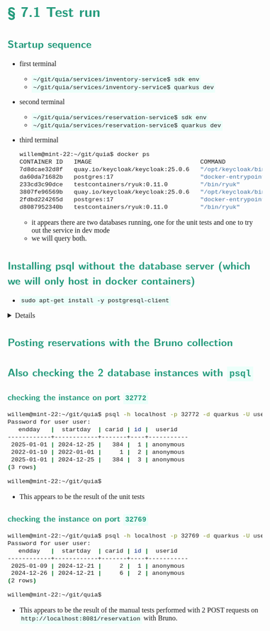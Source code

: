 <style>
body {
  font-family: "Gentium Basic", Cardo , "Linux Libertine o", "Palatino Linotype", Cambria, serif;
  font-size: 100% !important;
  padding-right: 12%;
}
code {
  padding: 0.25em;
	
  white-space: pre;
  font-family: "Tlwg mono", Consolas, "Liberation Mono", Menlo, Courier, monospace;
	
  background-color: #ECFFFA;
  //border: 1px solid #ccc;
  //border-radius: 3px;
}

kbd {
  display: inline-block;
  padding: 3px 5px;
  font-family: "Tlwg mono", Consolas, "Liberation Mono", Menlo, Courier, monospace;
  line-height: 10px;
  color: #555;
  vertical-align: middle;
  background-color: #ECFFFA;
  border: solid 1px #ccc;
  border-bottom-color: #bbb;
  border-radius: 3px;
  box-shadow: inset 0 -1px 0 #bbb;
}

h1,h2,h3,h4,h5 {
  color: #269B7D; 
  font-family: "fira sans", "Latin Modern Sans", Calibri, "Trebuchet MS", sans-serif;
}

</style>

# § 7.1 Test run

## Startup sequence
- first terminal
  - `~/git/quia/services/inventory-service$ sdk env`
  - `~/git/quia/services/inventory-service$ quarkus dev`

- second terminal
  - `~/git/quia/services/reservation-service$ sdk env`
  - `~/git/quia/services/reservation-service$ quarkus dev`
- third terminal
    ```bash
    willem@mint-22:~/git/quia$ docker ps
    CONTAINER ID   IMAGE                              COMMAND                  CREATED          STATUS          PORTS                                                               NAMES
    7d8dcae32d8f   quay.io/keycloak/keycloak:25.0.6   "/opt/keycloak/bin/k…"   37 minutes ago   Up 37 minutes   8443/tcp, 9000/tcp, 0.0.0.0:32773->8080/tcp, [::]:32773->8080/tcp   loving_fermi
    da60da71682b   postgres:17                        "docker-entrypoint.s…"   37 minutes ago   Up 37 minutes   0.0.0.0:32772->5432/tcp, [::]:32772->5432/tcp                       reverent_wescoff
    233cd3c90dce   testcontainers/ryuk:0.11.0         "/bin/ryuk"              37 minutes ago   Up 37 minutes   0.0.0.0:32771->8080/tcp, [::]:32771->8080/tcp                       testcontainers-ryuk-807b4625-e8c6-4c82-b755-116dd0e4cd2d
    3807fe96569b   quay.io/keycloak/keycloak:25.0.6   "/opt/keycloak/bin/k…"   41 minutes ago   Up 41 minutes   8443/tcp, 9000/tcp, 0.0.0.0:32770->8080/tcp, [::]:32770->8080/tcp   cranky_poincare
    2fdbd224265d   postgres:17                        "docker-entrypoint.s…"   41 minutes ago   Up 41 minutes   0.0.0.0:32769->5432/tcp, [::]:32769->5432/tcp                       quizzical_bardeen
    d8087952340b   testcontainers/ryuk:0.11.0         "/bin/ryuk"              41 minutes ago   Up 41 minutes   0.0.0.0:32768->8080/tcp, [::]:32768->8080/tcp                       testcontainers-ryuk-aca0561f-4362-4a7d-aef0-3e3344e1fc85
    ```
  - it appears there are two databases running, one for the unit tests and one to try out the service in dev mode
  - we will query both.

## Installing psql without the database server (which we will only host in docker containers)
- `sudo apt-get install -y postgresql-client`

<details>

```bash
willem@mint-22:~/git/quia$ sudo apt-get install -y postgresql-client
Reading package lists... Done
Building dependency tree... Done
Reading state information... Done
The following additional packages will be installed:
  libpq5 postgresql-client-16 postgresql-client-common
Suggested packages:
  postgresql-16 postgresql-doc-16
The following NEW packages will be installed:
  libpq5 postgresql-client postgresql-client-16 postgresql-client-common
0 upgraded, 4 newly installed, 0 to remove and 0 not upgraded.
Need to get 1.460 kB of archives.
After this operation, 4.682 kB of additional disk space will be used.
Get:1 http://mirror.nforce.com/pub/linux/ubuntu noble-updates/main amd64 libpq5 amd64 16.6-0ubuntu0.24.04.1 [141 kB]
Get:2 http://mirror.nforce.com/pub/linux/ubuntu noble-updates/main amd64 postgresql-client-common all 257build1.1 [36,4 kB]
Get:3 http://mirror.nforce.com/pub/linux/ubuntu noble-updates/main amd64 postgresql-client-16 amd64 16.6-0ubuntu0.24.04.1 [1.271 kB]
Get:4 http://mirror.nforce.com/pub/linux/ubuntu noble-updates/main amd64 postgresql-client all 16+257build1.1 [11,6 kB]
Fetched 1.460 kB in 0s (6.190 kB/s)           
debconf: unable to initialize frontend: Dialog
debconf: (Dialog frontend requires a screen at least 13 lines tall and 31 columns wide.)
debconf: falling back to frontend: Readline
Selecting previously unselected package libpq5:amd64.
(Reading database ... 495931 files and directories currently installed.)
Preparing to unpack .../libpq5_16.6-0ubuntu0.24.04.1_amd64.deb ...
Unpacking libpq5:amd64 (16.6-0ubuntu0.24.04.1) ...
Selecting previously unselected package postgresql-client-common.
Preparing to unpack .../postgresql-client-common_257build1.1_all.deb ...
Unpacking postgresql-client-common (257build1.1) ...
Selecting previously unselected package postgresql-client-16.
Preparing to unpack .../postgresql-client-16_16.6-0ubuntu0.24.04.1_amd64.deb ...
Unpacking postgresql-client-16 (16.6-0ubuntu0.24.04.1) ...
Selecting previously unselected package postgresql-client.
Preparing to unpack .../postgresql-client_16+257build1.1_all.deb ...
Unpacking postgresql-client (16+257build1.1) ...
Setting up postgresql-client-common (257build1.1) ...
Setting up libpq5:amd64 (16.6-0ubuntu0.24.04.1) ...
Setting up postgresql-client-16 (16.6-0ubuntu0.24.04.1) ...
update-alternatives: using /usr/share/postgresql/16/man/man1/psql.1.gz to provide /usr/share/man/man1/psql.1.gz (psql.1.gz) in auto mode
Setting up postgresql-client (16+257build1.1) ...
Processing triggers for man-db (2.12.0-4build2) ...
Processing triggers for libc-bin (2.39-0ubuntu8.3) ...
willem@mint-22:~/git/quia$ psql --version
psql (PostgreSQL) 16.6 (Ubuntu 16.6-0ubuntu0.24.04.1)
willem@mint-22:~/git/quia$
```

</details>

## Posting reservations with the Bruno collection

## Also checking the 2 database instances with `psql`

### checking the instance on port `32772`
```bash
willem@mint-22:~/git/quia$ psql -h localhost -p 32772 -d quarkus -U user -c 'SELECT * FROM Reservation;'
Password for user user: 
   endday   |  startday  | carid | id |  userid   
------------+------------+-------+----+-----------
 2025-01-01 | 2024-12-25 |   384 |  1 | anonymous
 2022-01-10 | 2022-01-01 |     1 |  2 | anonymous
 2025-01-01 | 2024-12-25 |   384 |  3 | anonymous
(3 rows)

willem@mint-22:~/git/quia$
```
- This appears to be the result of the unit tests

### checking the instance on port `32769`
```bash
willem@mint-22:~/git/quia$ psql -h localhost -p 32769 -d quarkus -U user -c 'SELECT * FROM Reservation;'
Password for user user: 
   endday   |  startday  | carid | id |  userid   
------------+------------+-------+----+-----------
 2025-01-09 | 2024-12-21 |     2 |  1 | anonymous
 2024-12-26 | 2024-12-21 |     6 |  2 | anonymous
(2 rows)

willem@mint-22:~/git/quia$
```
- This appears to be the result of the manual tests performed with 2 POST requests on `http://localhost:8081/reservation`
  with Bruno.
